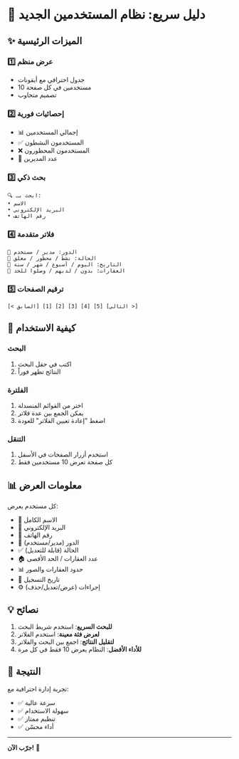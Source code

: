 # 🎯 دليل سريع: نظام المستخدمين الجديد

## ✨ الميزات الرئيسية

### 1️⃣ عرض منظم
- جدول احترافي مع أيقونات
- 10 مستخدمين في كل صفحة
- تصميم متجاوب

### 2️⃣ إحصائيات فورية
- 📊 إجمالي المستخدمين
- ✅ المستخدمون النشطون
- ❌ المستخدمون المحظورون
- 👔 عدد المديرين

### 3️⃣ بحث ذكي
```
🔍 ابحث بـ:
• الاسم
• البريد الإلكتروني  
• رقم الهاتف
```

### 4️⃣ فلاتر متقدمة
```
📌 الدور: مدير / مستخدم
📌 الحالة: نشط / محظور / معلق
📌 التاريخ: اليوم / أسبوع / شهر / سنة
📌 العقارات: بدون / لديهم / وصلوا للحد
```

### 5️⃣ ترقيم الصفحات
```
[< السابق] [1] [2] [3] [4] [5] [التالي >]
```

## 🚀 كيفية الاستخدام

### البحث
1. اكتب في حقل البحث
2. النتائج تظهر فوراً

### الفلترة
1. اختر من القوائم المنسدلة
2. يمكن الجمع بين عدة فلاتر
3. اضغط "إعادة تعيين الفلاتر" للعودة

### التنقل
1. استخدم أزرار الصفحات في الأسفل
2. كل صفحة تعرض 10 مستخدمين فقط

## 📊 معلومات العرض

كل مستخدم يعرض:
- 👤 الاسم الكامل
- 📧 البريد الإلكتروني
- 📱 رقم الهاتف
- 🔰 الدور (مدير/مستخدم)
- ✅ الحالة (قابلة للتعديل)
- 🏠 عدد العقارات / الحد الأقصى
- 📊 حدود العقارات والصور
- 📅 تاريخ التسجيل
- ⚙️ إجراءات (عرض/تعديل/حذف)

## 💡 نصائح

1. **للبحث السريع**: استخدم شريط البحث
2. **لعرض فئة معينة**: استخدم الفلاتر
3. **لتقليل النتائج**: اجمع بين البحث والفلاتر
4. **للأداء الأفضل**: النظام يعرض 10 فقط في كل مرة

## 🎉 النتيجة

تجربة إدارة احترافية مع:
- ✅ سرعة عالية
- ✅ سهولة الاستخدام
- ✅ تنظيم ممتاز
- ✅ أداء محسّن

---
**جرّب الآن!** 🚀
